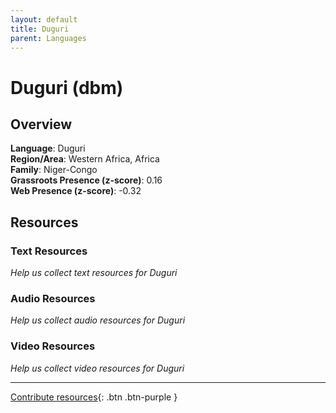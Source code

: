 ```yaml
---
layout: default
title: Duguri
parent: Languages
---
```


# Duguri (dbm)

## Overview

**Language**: Duguri  
**Region/Area**: Western Africa, Africa  
**Family**: Niger-Congo  
**Grassroots Presence (z-score)**: 0.16  
**Web Presence (z-score)**: -0.32  

## Resources

### Text Resources
*Help us collect text resources for Duguri*

### Audio Resources
*Help us collect audio resources for Duguri*

### Video Resources
*Help us collect video resources for Duguri*

---

[Contribute resources](https://forms.office.com/e/1SfLJx3u1r){: .btn .btn-purple }
